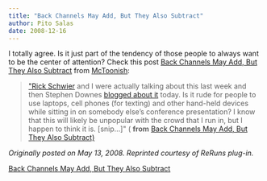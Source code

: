 ```yaml
---
title: "Back Channels May Add, But They Also Subtract"
author: Pito Salas
date: 2008-12-16
---
```




I totally agree. Is it just part of the tendency of those people to always
want to be the center of attention? Check this post [Back Channels May Add,
But They Also
Subtract](<http://feeds.feedburner.com/~r/mctoonish/OdMp/~3/289025511/>) from
[McToonish](<http://www.mctoonish.com/blog/?feed=rss2>):

> ["Rick Schwier](<http://omegageek.net/rickscafe/>) and I were actually
> talking about this last week and then Stephen Downes [blogged about
> it](<http://www.downes.ca/cgi-bin/page.cgi?post=44522>) today. Is it rude
> for people to use laptops, cell phones (for texting) and other hand-held
> devices while sitting in on somebody else’s conference presentation? I know
> that this will likely be unpopular with the crowd that I run in, but I
> happen to think it is. [snip…]" ( **from** [Back Channels May Add, But They
> Also
> Subtract)](<http://feeds.feedburner.com/~r/mctoonish/OdMp/~3/289025511/>)

_Originally posted on May 13, 2008. Reprinted courtesy of ReRuns plug-in._


[Back Channels May Add, But They Also Subtract](None)
